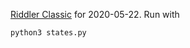 [Riddler Classic](https://fivethirtyeight.com/features/somethings-fishy-in-the-state-of-the-riddler/) for 2020-05-22. Run with

```none
python3 states.py
```
